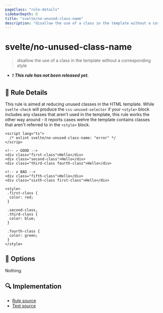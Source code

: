 ```yaml
---
pageClass: "rule-details"
sidebarDepth: 0
title: "svelte/no-unused-class-name"
description: "disallow the use of a class in the template without a corresponding style"
---
```


# svelte/no-unused-class-name

> disallow the use of a class in the template without a corresponding style

- :exclamation: <badge text="This rule has not been released yet." vertical="middle" type="error"> **_This rule has not been released yet._** </badge>

## :book: Rule Details

This rule is aimed at reducing unused classes in the HTML template. While `svelte-check` will produce the `css-unused-selector` if your `<style>` block includes any classes that aren't used in the template, this rule works the other way around - it reports cases wehre the template contains classes that aren't referred to in the `<style>` block.

<ESLintCodeBlock>

<!--eslint-skip-->

```svelte
<script lang="ts">
  /* eslint svelte/no-unused-class-name: "error" */
</scrip>

<!-- ✓ GOOD -->
<div class="first-class">Hello</div>
<div class="second-class">Hello</div>
<div class="third-class fourth-class">Hello</div>

<!-- ✗ BAD -->
<div class="fifth-class">Hello</div>
<div class="sixth-class first-class">Hello</div>

<style>
 .first-class {
  color: red;
 }

 .second-class,
 .third-class {
  color: blue;
 }

 .fourth-class {
  color: green;
 }
</style>
```

</ESLintCodeBlock>

## :wrench: Options

Nothing.

## :mag: Implementation

- [Rule source](https://github.com/sveltejs/eslint-plugin-svelte/blob/main/src/rules/no-unused-class-name.ts)
- [Test source](https://github.com/sveltejs/eslint-plugin-svelte/blob/main/tests/src/rules/no-unused-class-name.ts)
